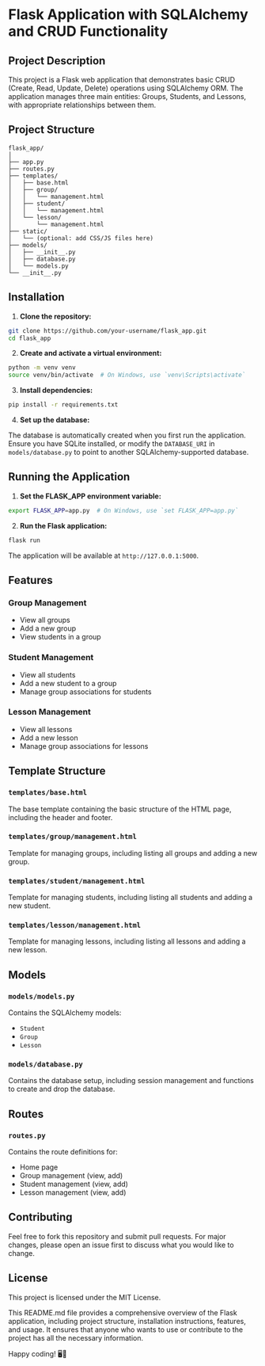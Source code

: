 # Flask Application with SQLAlchemy and CRUD Functionality

## Project Description

This project is a Flask web application that demonstrates basic CRUD (Create, Read, Update, Delete) operations using SQLAlchemy ORM. The application manages three main entities: Groups, Students, and Lessons, with appropriate relationships between them.

## Project Structure

```plaintext
flask_app/
│
├── app.py
├── routes.py
├── templates/
│   ├── base.html
│   ├── group/
│   │   └── management.html
│   ├── student/
│   │   └── management.html
│   └── lesson/
│       └── management.html
├── static/
│   └── (optional: add CSS/JS files here)
├── models/
│   ├── __init__.py
│   ├── database.py
│   └── models.py
└── __init__.py
```

## Installation

1. **Clone the repository:**

```sh
git clone https://github.com/your-username/flask_app.git
cd flask_app
```

2. **Create and activate a virtual environment:**

```sh
python -m venv venv
source venv/bin/activate  # On Windows, use `venv\Scripts\activate`
```

3. **Install dependencies:**

```sh
pip install -r requirements.txt
```

4. **Set up the database:**

The database is automatically created when you first run the application. Ensure you have SQLite installed, or modify the `DATABASE_URI` in `models/database.py` to point to another SQLAlchemy-supported database.

## Running the Application

1. **Set the FLASK_APP environment variable:**

```sh
export FLASK_APP=app.py  # On Windows, use `set FLASK_APP=app.py`
```

2. **Run the Flask application:**

```sh
flask run
```

The application will be available at `http://127.0.0.1:5000`.

## Features

### Group Management

- View all groups
- Add a new group
- View students in a group

### Student Management

- View all students
- Add a new student to a group
- Manage group associations for students

### Lesson Management

- View all lessons
- Add a new lesson
- Manage group associations for lessons

## Template Structure

### `templates/base.html`

The base template containing the basic structure of the HTML page, including the header and footer.

### `templates/group/management.html`

Template for managing groups, including listing all groups and adding a new group.

### `templates/student/management.html`

Template for managing students, including listing all students and adding a new student.

### `templates/lesson/management.html`

Template for managing lessons, including listing all lessons and adding a new lesson.

## Models

### `models/models.py`

Contains the SQLAlchemy models:

- `Student`
- `Group`
- `Lesson`

### `models/database.py`

Contains the database setup, including session management and functions to create and drop the database.

## Routes

### `routes.py`

Contains the route definitions for:

- Home page
- Group management (view, add)
- Student management (view, add)
- Lesson management (view, add)

## Contributing

Feel free to fork this repository and submit pull requests. For major changes, please open an issue first to discuss what you would like to change.

## License

This project is licensed under the MIT License. 

This README.md file provides a comprehensive overview of the Flask application, including project structure, installation instructions, features, and usage. It ensures that anyone who wants to use or contribute to the project has all the necessary information.

Happy coding! 🖥️📡